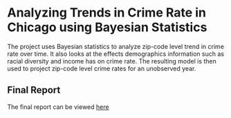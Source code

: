 # Analyzing Trends in Crime Rate in Chicago using Bayesian Statistics

The project uses Bayesian statistics to analyze zip-code level trend in crime rate over time. It also looks at the effects demographics information such as racial diversity and income has on crime rate. The resulting model is then used to project zip-code level crime rates for an unobserved year.

## Final Report

The final report can be viewed [here](https://cdn.rawgit.com/jinapark22/chicago-crime-bayesian/4575e83e/Report.html)

